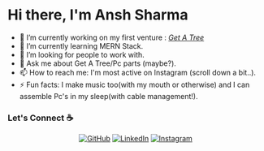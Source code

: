 # Hi there, I'm Ansh Sharma


- 🔭 I’m currently working on my first venture : *[Get A Tree](https://www.instagram.com/getatreeorg/)*
- 🌱 I’m currently learning MERN Stack.
- 🤔 I’m looking for people to work with.
- 💬 Ask me about Get A Tree/Pc parts (maybe?).
- 📫 How to reach me: I'm most active on Instagram (scroll down a bit..).
- ⚡ Fun facts: I make music too(with my mouth or otherwise) and I can assemble Pc's in my sleep(with cable management!).

### Let's Connect :coffee:
<p align="center">
<a href="https://github.com/AnshSharmaa"><img src="https://img.icons8.com/bubbles/50/000000/github.png" alt="GitHub"/></a>
<a href="https://www.linkedin.com/in/ansh-sharma-0189b5195/"><img src="https://img.icons8.com/bubbles/50/000000/linkedin.png" alt="LinkedIn"/></a>
<a href="https://www.instagram.com/ansh.x_x/"><img src="https://img.icons8.com/bubbles/50/000000/instagram.png" alt="Instagram"/></a>
<br />
</p>
